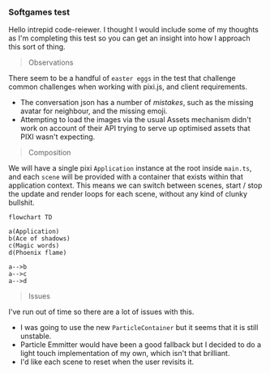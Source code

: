 ### Softgames test

Hello intrepid code-reiewer. I thought I would include some of my thoughts as I'm completing this test so you can get an insight into how I approach this sort of thing.



> Observations

There seem to be a handful of `easter eggs` in the test that challenge common challenges when working with pixi.js, and client requirements.

- The conversation json has a number of _mistakes_, such as the missing avatar for neighbour, and the missing emoji.
- Attempting to load the images via the usual Assets mechanism didn't work on account of their API trying to serve up optimised assets that PIXI wasn't expecting.

> Composition

We will have a single pixi `Application` instance at the root inside `main.ts`, and each `scene` will be provided with a container that exists within that application context. This means we can switch between scenes, start / stop the update and render loops for each scene, without any kind of clunky bullshit.

```mermaid
flowchart TD

a(Application)
b(Ace of shadows)
c(Magic words)
d(Phoenix flame)

a-->b
a-->c
a-->d

```

> Issues

I've run out of time so there are a lot of issues with this.

- I was going to use the new `ParticleContainer` but it seems that it is still unstable.
- Particle Emmitter would have been a good fallback but I decided to do a light touch implementation of my own, which isn't that brilliant.
- I'd like each scene to reset when the user revisits it. 